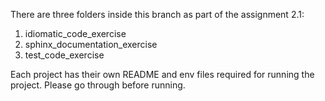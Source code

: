 There are three folders inside this branch as part of the assignment 2.1:

1.  idiomatic_code_exercise
2.  sphinx_documentation_exercise
3.  test_code_exercise

Each project has their own README and env files required for running the project. Please go through before running.


